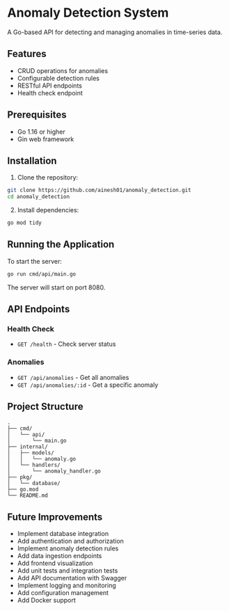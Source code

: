 # Anomaly Detection System

A Go-based API for detecting and managing anomalies in time-series data.

## Features

- CRUD operations for anomalies
- Configurable detection rules
- RESTful API endpoints
- Health check endpoint

## Prerequisites

- Go 1.16 or higher
- Gin web framework

## Installation

1. Clone the repository:
```bash
git clone https://github.com/ainesh01/anomaly_detection.git
cd anomaly_detection
```

2. Install dependencies:
```bash
go mod tidy
```

## Running the Application

To start the server:

```bash
go run cmd/api/main.go
```

The server will start on port 8080.

## API Endpoints

### Health Check
- `GET /health` - Check server status

### Anomalies
- `GET /api/anomalies` - Get all anomalies
- `GET /api/anomalies/:id` - Get a specific anomaly


## Project Structure

```
.
├── cmd/
│   └── api/
│       └── main.go
├── internal/
│   ├── models/
│   │   └── anomaly.go
│   └── handlers/
│       └── anomaly_handler.go
├── pkg/
│   └── database/
├── go.mod
└── README.md
```

## Future Improvements

- Implement database integration
- Add authentication and authorization
- Implement anomaly detection rules
- Add data ingestion endpoints
- Add frontend visualization
- Add unit tests and integration tests
- Add API documentation with Swagger
- Implement logging and monitoring
- Add configuration management
- Add Docker support 